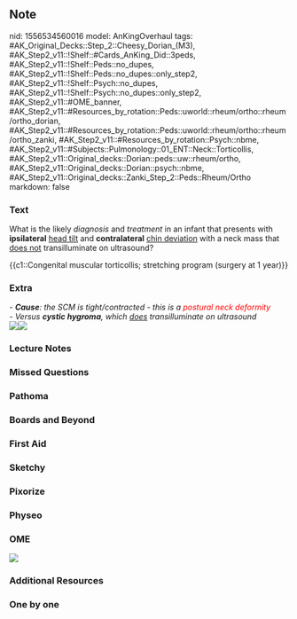 ## Note
nid: 1556534560016
model: AnKingOverhaul
tags: #AK_Original_Decks::Step_2::Cheesy_Dorian_(M3), #AK_Step2_v11::!Shelf::#Cards_AnKing_Did::3peds, #AK_Step2_v11::!Shelf::Peds::no_dupes, #AK_Step2_v11::!Shelf::Peds::no_dupes::only_step2, #AK_Step2_v11::!Shelf::Psych::no_dupes, #AK_Step2_v11::!Shelf::Psych::no_dupes::only_step2, #AK_Step2_v11::#OME_banner, #AK_Step2_v11::#Resources_by_rotation::Peds::uworld::rheum/ortho::rheum/ortho_dorian, #AK_Step2_v11::#Resources_by_rotation::Peds::uworld::rheum/ortho::rheum/ortho_zanki, #AK_Step2_v11::#Resources_by_rotation::Psych::nbme, #AK_Step2_v11::#Subjects::Pulmonology::01_ENT::Neck::Torticollis, #AK_Step2_v11::Original_decks::Dorian::peds::uw::rheum/ortho, #AK_Step2_v11::Original_decks::Dorian::psych::nbme, #AK_Step2_v11::Original_decks::Zanki_Step_2::Peds::Rheum/Ortho
markdown: false

### Text
What is the likely <i>diagnosis</i> and <i>treatment</i> in an
infant that presents with <b>ipsilateral</b> <u>head tilt</u> and
<b>contralateral</b> <u>chin deviation</u> with a neck mass that
<u>does not</u> transilluminate on ultrasound?
<div>
  {{c1::Congenital muscular torticollis; stretching program
  (surgery at 1 year)}}
</div>

### Extra
<div>
  <div>
    <i>- <b>Cause</b>: the SCM is tight/contracted - this is a
    <font color="#FF0000" style="">postural neck
    deformity</font></i>
    <div>
      <i>- Versus <b>cystic hygroma</b>, which <u style="">does</u>
      transilluminate on ultrasound</i>
    </div>
    <div>
      <div>
        <i><img src="turtle.png"><img src=
        "paste-1764406924935169.jpg"></i>
      </div>
    </div>
  </div>
</div>

### Lecture Notes


### Missed Questions


### Pathoma


### Boards and Beyond


### First Aid


### Sketchy


### Pixorize


### Physeo


### OME
<div class="ome-widget">
  <a href="https://onlinemeded.org?ref=anki"><img src=
  "_OME_AnkiFlashcards_General_3.png"></a>
</div>

### Additional Resources


### One by one

